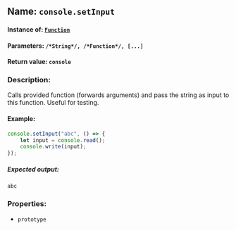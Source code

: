 ## Name: `console.setInput`

#### Instance of: [`Function`](Function.md)

#### Parameters: `/*String*/, /*Function*/, [...]`

#### Return value: `console`

### Description:

Calls provided function (forwards arguments) and pass the 
string as input to this function. Useful for testing.

#### Example:

```js
console.setInput("abc", () => {
    let input = console.read();
    console.write(input);
});
```

##### Expected output:

```
abc
```

### Properties:

- `prototype`


